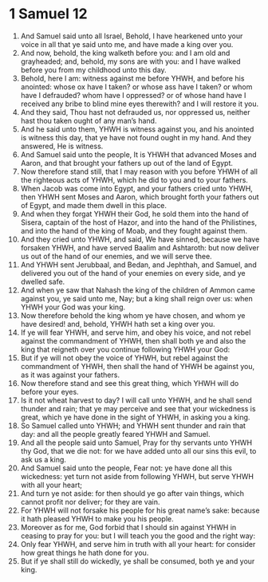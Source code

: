 ﻿# 1 Samuel 12
1. And Samuel said unto all Israel, Behold, I have hearkened unto your voice in all that ye said unto me, and have made a king over you. 
2. And now, behold, the king walketh before you: and I am old and grayheaded; and, behold, my sons are with you: and I have walked before you from my childhood unto this day. 
3. Behold, here I am: witness against me before YHWH, and before his anointed: whose ox have I taken? or whose ass have I taken? or whom have I defrauded? whom have I oppressed? or of whose hand have I received any bribe to blind mine eyes therewith? and I will restore it you. 
4. And they said, Thou hast not defrauded us, nor oppressed us, neither hast thou taken ought of any man’s hand. 
5. And he said unto them, YHWH is witness against you, and his anointed is witness this day, that ye have not found ought in my hand. And they answered, He is witness. 
6.  And Samuel said unto the people, It is YHWH that advanced Moses and Aaron, and that brought your fathers up out of the land of Egypt. 
7. Now therefore stand still, that I may reason with you before YHWH of all the righteous acts of YHWH, which he did to you and to your fathers. 
8. When Jacob was come into Egypt, and your fathers cried unto YHWH, then YHWH sent Moses and Aaron, which brought forth your fathers out of Egypt, and made them dwell in this place. 
9. And when they forgat YHWH their God, he sold them into the hand of Sisera, captain of the host of Hazor, and into the hand of the Philistines, and into the hand of the king of Moab, and they fought against them. 
10. And they cried unto YHWH, and said, We have sinned, because we have forsaken YHWH, and have served Baalim and Ashtaroth: but now deliver us out of the hand of our enemies, and we will serve thee. 
11. And YHWH sent Jerubbaal, and Bedan, and Jephthah, and Samuel, and delivered you out of the hand of your enemies on every side, and ye dwelled safe. 
12. And when ye saw that Nahash the king of the children of Ammon came against you, ye said unto me, Nay; but a king shall reign over us: when YHWH your God was your king. 
13. Now therefore behold the king whom ye have chosen, and whom ye have desired! and, behold, YHWH hath set a king over you. 
14. If ye will fear YHWH, and serve him, and obey his voice, and not rebel against the commandment of YHWH, then shall both ye and also the king that reigneth over you continue following YHWH your God: 
15. But if ye will not obey the voice of YHWH, but rebel against the commandment of YHWH, then shall the hand of YHWH be against you, as it was against your fathers. 
16.  Now therefore stand and see this great thing, which YHWH will do before your eyes. 
17. Is it not wheat harvest to day? I will call unto YHWH, and he shall send thunder and rain; that ye may perceive and see that your wickedness is great, which ye have done in the sight of YHWH, in asking you a king. 
18. So Samuel called unto YHWH; and YHWH sent thunder and rain that day: and all the people greatly feared YHWH and Samuel. 
19. And all the people said unto Samuel, Pray for thy servants unto YHWH thy God, that we die not: for we have added unto all our sins this evil, to ask us a king. 
20.  And Samuel said unto the people, Fear not: ye have done all this wickedness: yet turn not aside from following YHWH, but serve YHWH with all your heart; 
21. And turn ye not aside: for then should ye go after vain things, which cannot profit nor deliver; for they are vain. 
22. For YHWH will not forsake his people for his great name’s sake: because it hath pleased YHWH to make you his people. 
23. Moreover as for me, God forbid that I should sin against YHWH in ceasing to pray for you: but I will teach you the good and the right way: 
24. Only fear YHWH, and serve him in truth with all your heart: for consider how great things he hath done for you. 
25. But if ye shall still do wickedly, ye shall be consumed, both ye and your king. 
